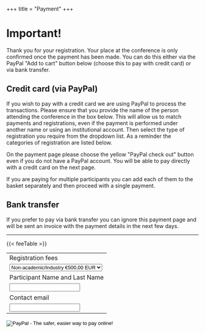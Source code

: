 +++
title = "Payment"
+++

# Important!

Thank you for your registration.
Your place at the conference is only confirmed once the payment has been made.
You can do this either via the PayPal "Add to cart" button below (choose this to pay with credit card) or via bank transfer.

## Credit card (via PayPal)

If you wish to pay with a credit card we are using PayPal to process the transactions.
Please ensure that you provide the name of the person attending the conference in the box below.
This will allow us to match payments and registrations, even if the payment is performed under another name or using an institutional account.
Then select the type of registration you require from the dropdown list.
As a reminder the categories of registration are listed below.  

On the payment page please choose the yellow "PayPal check out" button even if you do not have a PayPal account.
You will be able to pay directly with a credit card on the next page.

If you are paying for multiple participants you can add each of them to the basket separately and then proceed with a single payment.

## Bank transfer

If you prefer to pay via bank transfer you can ignore this payment page and will be sent an invoice with the payment details in the next few days.

---

{{< feeTable >}}

<form target="paypal" action="https://www.paypal.com/cgi-bin/webscr" method="post">
<input type="hidden" name="cmd" value="_s-xclick">
<input type="hidden" name="hosted_button_id" value="SD7WQCGK7R6UJ">
<input type="hidden" name="shopping_url" value="https://eurobioc2023.bioconductor.org/payment/"> 
<input type="hidden" name="return" value="https://eurobioc2023.bioconductor.org/success/"> 
<input type="hidden" name="cancel_return" value="https://eurobioc2023.bioconductor.org/cancellation/">
<table>
<tr><td><input type="hidden" name="on0" value="Registration fees">Registration fees</td></tr><tr><td><select name="os0">
	<option value="Non-academic/Industry">Non-academic/Industry €500,00 EUR</option>
	<option value="Academic/Senior">Academic/Senior €250,00 EUR</option>
	<option value="Academic/Junior">Academic/Junior €100,00 EUR</option>
</select> </td></tr>
<tr><td><input type="hidden" name="on1" value="Participant Name and Last Name">Participant Name and Last Name</td></tr>
<tr><td><input type="text" name="os1" maxlength="200" required></td></tr>
<tr><td><input type="hidden" name="on2" value="Contact email">Contact email</td></tr>
<tr><td><input type="text" name="os2" maxlength="200" required></td></tr>
</table>
<input type="hidden" name="currency_code" value="EUR">
<input type="image" src="https://www.paypalobjects.com/en_US/i/btn/btn_cart_SM.gif" border="0" name="submit" alt="PayPal - The safer, easier way to pay online!">
<img alt="" border="0" src="https://www.paypalobjects.com/en_US/i/scr/pixel.gif" width="1" height="1">
</form>




